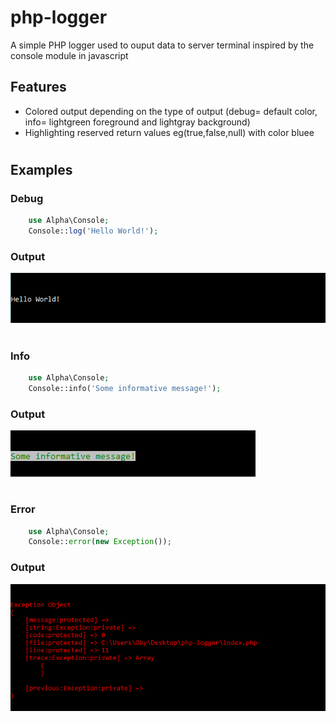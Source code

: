 # php-logger
A simple PHP logger used to ouput data to server terminal inspired by the console module in javascript

## Features
* Colored output depending on the type of output (debug= default color, info= lightgreen foreground and lightgray background)
*  Highlighting reserved return values eg(true,false,null) with color bluee
#
#
## Examples
### Debug 
```php
    use Alpha\Console;
    Console::log('Hello World!');
```
### Output
![debug-output](https://raw.githubusercontent.com/claretnnamocha/php-logger/master/debug.png)
#
#
### Info 
```php
    use Alpha\Console;
    Console::info('Some informative message!');
```
### Output
![info-output](https://raw.githubusercontent.com/claretnnamocha/php-logger/master/info.png)
#
#
### Error 
```php
    use Alpha\Console;
    Console::error(new Exception());
```
### Output
![error-output](https://raw.githubusercontent.com/claretnnamocha/php-logger/master/error.png)
